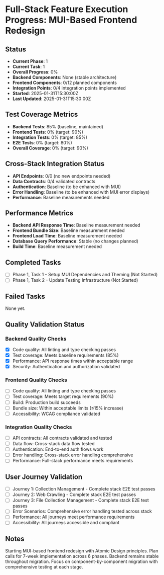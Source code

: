 # Full-Stack Feature Execution Progress: MUI-Based Frontend Redesign

## Status
- **Current Phase**: 1
- **Current Task**: 1
- **Overall Progress**: 0%
- **Backend Components**: None (stable architecture)
- **Frontend Components**: 0/12 planned components
- **Integration Points**: 0/4 integration points implemented
- **Started**: 2025-01-31T15:30:00Z
- **Last Updated**: 2025-01-31T15:30:00Z

## Test Coverage Metrics
- **Backend Tests**: 85% (baseline, maintained)
- **Frontend Tests**: 0% (target: 90%)
- **Integration Tests**: 0% (target: 85%)
- **E2E Tests**: 0% (target: 80%)
- **Overall Coverage**: 0% (target: 90%)

## Cross-Stack Integration Status
- **API Endpoints**: 0/0 (no new endpoints needed)
- **Data Contracts**: 0/4 validated contracts
- **Authentication**: Baseline (to be enhanced with MUI)
- **Error Handling**: Baseline (to be enhanced with MUI error displays)
- **Performance**: Baseline measurements needed

## Performance Metrics
- **Backend API Response Time**: Baseline measurement needed
- **Frontend Bundle Size**: Baseline measurement needed
- **Frontend Load Time**: Baseline measurement needed
- **Database Query Performance**: Stable (no changes planned)
- **Build Time**: Baseline measurement needed

## Completed Tasks
- [ ] Phase 1, Task 1 - Setup MUI Dependencies and Theming (Not Started)
- [ ] Phase 1, Task 2 - Update Testing Infrastructure (Not Started)

## Failed Tasks
None yet.

## Quality Validation Status
### Backend Quality Checks
- [x] Code quality: All linting and type checking passes
- [x] Test coverage: Meets baseline requirements (85%)
- [x] Performance: API response times within acceptable range
- [x] Security: Authentication and authorization validated

### Frontend Quality Checks  
- [ ] Code quality: All linting and type checking passes
- [ ] Test coverage: Meets target requirements (90%)
- [ ] Build: Production build succeeds
- [ ] Bundle size: Within acceptable limits (≤15% increase)
- [ ] Accessibility: WCAG compliance validated

### Integration Quality Checks
- [ ] API contracts: All contracts validated and tested
- [ ] Data flow: Cross-stack data flow tested
- [ ] Authentication: End-to-end auth flows work
- [ ] Error handling: Cross-stack error handling comprehensive
- [ ] Performance: Full-stack performance meets requirements

## User Journey Validation
- [ ] Journey 1: Collection Management - Complete stack E2E test passes
- [ ] Journey 2: Web Crawling - Complete stack E2E test passes
- [ ] Journey 3: File Collection Management - Complete stack E2E test passes
- [ ] Error Scenarios: Comprehensive error handling tested across stack
- [ ] Performance: All journeys meet performance requirements
- [ ] Accessibility: All journeys accessible and compliant

## Notes
Starting MUI-based frontend redesign with Atomic Design principles. Plan calls for 7-week implementation across 6 phases. Backend remains stable throughout migration. Focus on component-by-component migration with comprehensive testing at each stage.